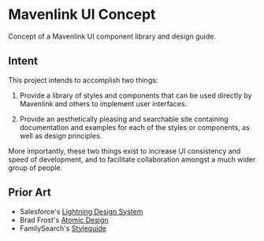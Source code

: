 # Mavenlink UI Concept

Concept of a Mavenlink UI component library and design guide.

## Intent

This project intends to accomplish two things:

1. Provide a library of styles and components that can be used directly by Mavenlink and others to implement user interfaces.

2. Provide an aesthetically pleasing and searchable site containing documentation and examples for each of the styles or components, as well as design principles.

More importantly, these two things exist to increase UI consistency and speed of development, and to facilitate collaboration amongst a much wider group of people.

## Prior Art

- Salesforce's [Lightning Design System](https://www.lightningdesignsystem.com/)
- Brad Frost's [Atomic Design](http://atomicdesign.bradfrost.com/)
- FamilySearch's [Styleguide](https://familysearch.org/reference/styleguide/)
